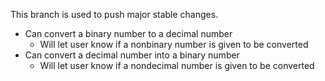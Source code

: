 This branch is used to push major stable changes.

- Can convert a binary number to a decimal number
  - Will let user know if a nonbinary number is given to be converted
- Can convert a decimal number into a binary number
  - Will let user know if a nondecimal number is given to be converted